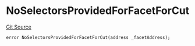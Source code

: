 # NoSelectorsProvidedForFacetForCut
[Git Source](https://github.com/thrackle-io/forte-rules-engine/blob/bdbc52f883a20b14a0585dd8216061e6f7e40df3/src/protocol/economic/ruleProcessor/RuleProcessorDiamondLib.sol)


```solidity
error NoSelectorsProvidedForFacetForCut(address _facetAddress);
```

